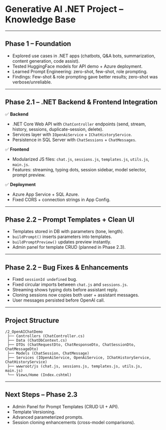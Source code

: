 
# Generative AI .NET Project – Knowledge Base

---

## Phase 1 – Foundation
- Explored use cases in .NET apps (chatbots, Q&A bots, summarization, content generation, code assist).
- Tested HuggingFace models for API demo + Azure deployment.
- Learned Prompt Engineering: zero-shot, few-shot, role prompting.
- Findings: Few-shot & role prompting gave better results; zero-shot was verbose/unreliable.

---

## Phase 2.1 – .NET Backend & Frontend Integration

✅ **Backend**
- .NET Core Web API with `ChatController` endpoints (send, stream, history, sessions, duplicate-session, delete).
- Services layer with `IOpenAiService` + `IChatHistoryService`.
- Persistence in SQL Server with `ChatSessions` + `ChatMessages`.

✅ **Frontend**
- Modularized JS files: `chat.js`, `sessions.js`, `templates.js`, `utils.js`, `main.js`.
- Features: streaming, typing dots, session sidebar, model selector, prompt preview.

✅ **Deployment**
- Azure App Service + SQL Azure.
- Fixed CORS + connection strings in App Config.

---

## Phase 2.2 – Prompt Templates + Clean UI
- Templates stored in DB with parameters (tone, length).
- `buildPrompt()` inserts parameters into templates.
- `buildPromptPreview()` updates preview instantly.
- Admin panel for template CRUD (planned in Phase 2.3).

---

## Phase 2.2 – Bug Fixes & Enhancements
- Fixed `sessionId undefined` bug.
- Fixed circular imports between `chat.js` and `sessions.js`.
- Streaming shows typing dots before assistant reply.
- Cloning sessions now copies both user + assistant messages.
- User messages persisted before OpenAI call.

---

## Project Structure

```
/2_OpenAIChatDemo
 ├── Controllers (ChatController.cs)
 ├── Data (ChatDbContext.cs)
 ├── DTOs (ChatRequestDto, ChatResponseDto, ChatSessionDto, ChatMessageDto)
 ├── Models (ChatSession, ChatMessage)
 ├── Services (IOpenAiService, OpenAiService, IChatHistoryService, ChatHistoryService)
 ├── wwwroot/js (chat.js, sessions.js, templates.js, utils.js, main.js)
 └── Views/Home (Index.cshtml)
```

---

## Next Steps – Phase 2.3
- Admin Panel for Prompt Templates (CRUD UI + API).
- Template Versioning.
- Advanced parameterized prompts.
- Session cloning enhancements (cross-model comparisons).
